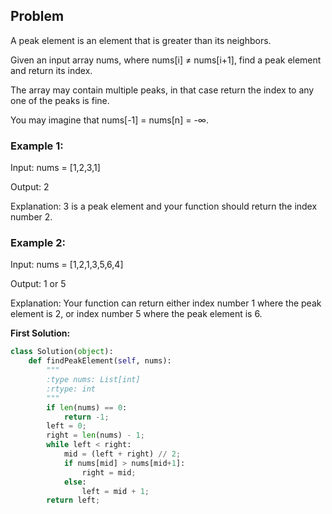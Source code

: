 ## Problem

A peak element is an element that is greater than its neighbors.

Given an input array nums, where nums[i] ≠ nums[i+1], find a peak element and return its index.

The array may contain multiple peaks, in that case return the index to any one of the peaks is fine.

You may imagine that nums[-1] = nums[n] = -∞.

### Example 1:

Input: nums = [1,2,3,1]

Output: 2

Explanation: 3 is a peak element and your function should return the index number 2.

### Example 2:

Input: nums = [1,2,1,3,5,6,4]

Output: 1 or 5 

Explanation: Your function can return either index number 1 where the peak element is 2, or index number 5 where the peak element is 6.

**First Solution:**
```python
class Solution(object):
    def findPeakElement(self, nums):
        """
        :type nums: List[int]
        :rtype: int
        """
        if len(nums) == 0:
            return -1;
        left = 0;
        right = len(nums) - 1;
        while left < right:
            mid = (left + right) // 2;
            if nums[mid] > nums[mid+1]:
                right = mid;
            else:
                left = mid + 1;
        return left;
```


